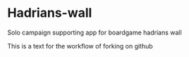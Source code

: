 # Hadrians-wall
Solo campaign supporting app for boardgame hadrians wall

This is a text for the workflow of forking on github
